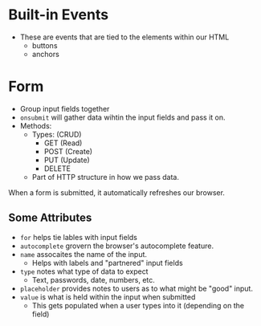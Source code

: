 # Built-in Events
- These are events that are tied to the elements within our HTML
    - buttons
    - anchors

# Form
- Group input fields together
- ```onsubmit``` will gather data wihtin the input fields and pass it on.
- Methods:
    - Types: (CRUD)
        - GET (Read)
        - POST (Create)
        - PUT (Update)
        - DELETE
    - Part of HTTP structure in how we pass data.

When a form is submitted, it automatically refreshes our browser.

## Some Attributes
- ```for``` helps tie lables with input fields
- ```autocomplete``` grovern the browser's autocomplete feature.
- ```name``` assocaites the name of the input.
    - Helps with labels and "partnered" input fields
- ```type``` notes what type of data to expect
    - Text, passwords, date, numbers, etc.
- ```placeholder``` provides notes to users as to what might be "good" input.
- ```value``` is what is held within the input when submitted
    - This gets populated when a user types into it (depending on the field)

